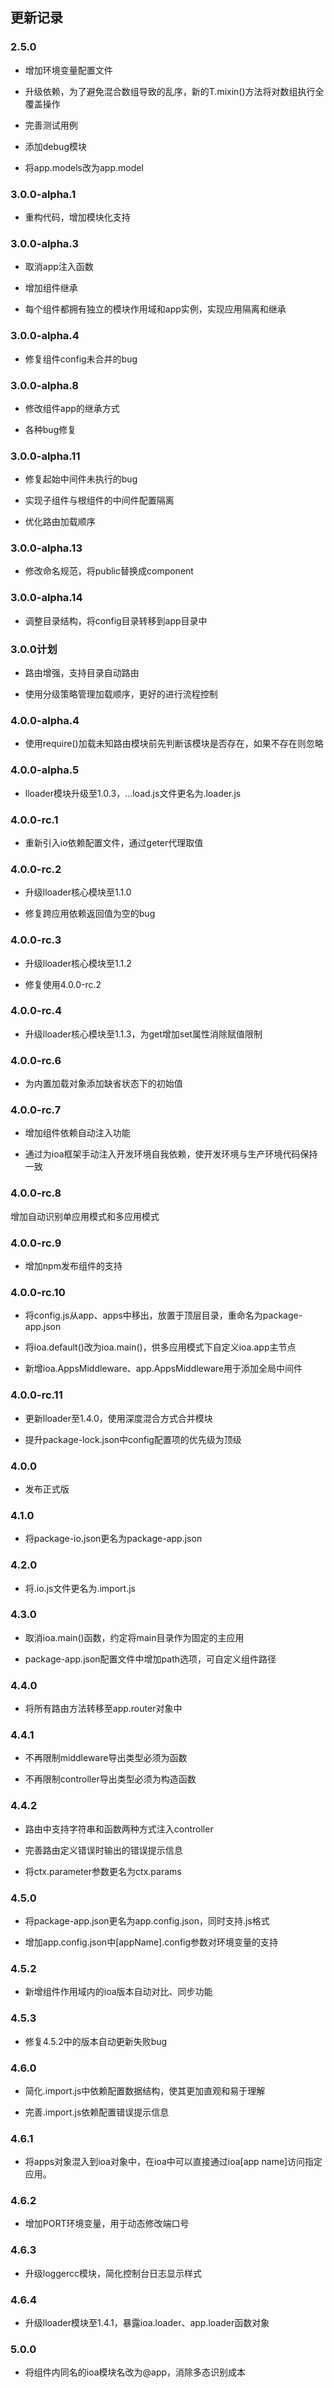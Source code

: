 ## 更新记录

### 2.5.0

* 增加环境变量配置文件

* 升级依赖，为了避免混合数组导致的乱序，新的T.mixin()方法将对数组执行全覆盖操作

* 完善测试用例

* 添加debug模块

* 将app.models改为app.model

### 3.0.0-alpha.1

* 重构代码，增加模块化支持

### 3.0.0-alpha.3

* 取消app注入函数

* 增加组件继承

* 每个组件都拥有独立的模块作用域和app实例，实现应用隔离和继承

### 3.0.0-alpha.4

* 修复组件config未合并的bug


### 3.0.0-alpha.8

* 修改组件app的继承方式

* 各种bug修复

### 3.0.0-alpha.11

* 修复起始中间件未执行的bug

* 实现子组件与根组件的中间件配置隔离

* 优化路由加载顺序

### 3.0.0-alpha.13

* 修改命名规范，将public替换成component

### 3.0.0-alpha.14

* 调整目录结构，将config目录转移到app目录中

### 3.0.0计划

* 路由增强，支持目录自动路由

* 使用分级策略管理加载顺序，更好的进行流程控制

### 4.0.0-alpha.4

* 使用require()加载未知路由模块前先判断该模块是否存在，如果不存在则忽略

### 4.0.0-alpha.5

* lloader模块升级至1.0.3，...load.js文件更名为.loader.js

### 4.0.0-rc.1

* 重新引入io依赖配置文件，通过geter代理取值

### 4.0.0-rc.2

* 升级lloader核心模块至1.1.0

* 修复跨应用依赖返回值为空的bug

### 4.0.0-rc.3

* 升级lloader核心模块至1.1.2

* 修复使用4.0.0-rc.2

### 4.0.0-rc.4

* 升级lloader核心模块至1.1.3，为get增加set属性消除赋值限制

### 4.0.0-rc.6

* 为内置加载对象添加缺省状态下的初始值

### 4.0.0-rc.7

* 增加组件依赖自动注入功能

* 通过为ioa框架手动注入开发环境自我依赖，使开发环境与生产环境代码保持一致

### 4.0.0-rc.8

增加自动识别单应用模式和多应用模式

### 4.0.0-rc.9

* 增加npm发布组件的支持

### 4.0.0-rc.10

* 将config.js从app、apps中移出，放置于顶层目录，重命名为package-app.json

* 将ioa.default()改为ioa.main()，供多应用模式下自定义ioa.app主节点

* 新增ioa.AppsMiddleware、app.AppsMiddleware用于添加全局中间件

### 4.0.0-rc.11

* 更新lloader至1.4.0，使用深度混合方式合并模块

* 提升package-lock.json中config配置项的优先级为顶级

### 4.0.0

* 发布正式版

### 4.1.0

* 将package-io.json更名为package-app.json

### 4.2.0

* 将.io.js文件更名为.import.js

### 4.3.0

* 取消ioa.main()函数，约定将main目录作为固定的主应用

* package-app.json配置文件中增加path选项，可自定义组件路径

### 4.4.0

* 将所有路由方法转移至app.router对象中

### 4.4.1

* 不再限制middleware导出类型必须为函数

* 不再限制controller导出类型必须为构造函数

### 4.4.2

* 路由中支持字符串和函数两种方式注入controller

* 完善路由定义错误时输出的错误提示信息

* 将ctx.parameter参数更名为ctx.params

### 4.5.0

* 将package-app.json更名为app.config.json，同时支持.js格式

* 增加app.config.json中[appName].config参数对环境变量的支持

### 4.5.2

* 新增组件作用域内的ioa版本自动对比、同步功能

<!-- * 完善组件配置错误提示信息 -->

### 4.5.3

* 修复4.5.2中的版本自动更新失败bug

### 4.6.0

* 简化.import.js中依赖配置数据结构，使其更加直观和易于理解

* 完善.import.js依赖配置错误提示信息

### 4.6.1

* 将apps对象混入到ioa对象中，在ioa中可以直接通过ioa[app name]访问指定应用。

### 4.6.2

* 增加PORT环境变量，用于动态修改端口号

### 4.6.3

* 升级loggercc模块，简化控制台日志显示样式

### 4.6.4

* 升级lloader模块至1.4.1，暴露ioa.loader、app.loader函数对象

### 5.0.0

* 将组件内同名的ioa模块名改为@app，消除多态识别成本
